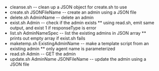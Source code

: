 * cleanse.sh -- clean up a JSON object for create.sh to use
* create.sh JSONFileName -- create an admin  using a JSON file
* delete.sh AdminName -- delete an admin
* exist.sh Admin -- check if the admin exists
** using read.sh, emit same output, and exist 1 if responseType is error
* list.sh AdminNameSpec -- list the existing admins in JSON array
** prints out empty array if exist.sh fails
* maketemp.sh ExistingAdminName -- make a template script from an existing admin
** only agent name is parameterized
* read.sh Admin  -- GET the admin
* update.sh AdminName JSONFileName -- update the admin using a JSON file
